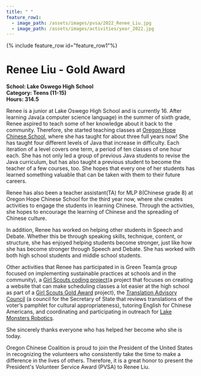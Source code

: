 ```yaml
---
title: " "
feature_row1:
  - image_path: /assets/images/pvsa/2022_Renee_Liu.jpg
  - image_path: /assets/images/activities/year_2022.jpg
---
```


{% include feature_row id="feature_row1"%}

# Renee Liu - Gold Award

**School: Lake Oswego High School**  
**Category: Teens (11-15)**  
**Hours: 314.5**  

Renee is a junior at Lake Oswego High School and is currently 16. After learning Java(a computer science language) in the summer of sixth grade, Renee aspired to teach some of her knowledge about it back to the community. Therefore, she started teaching classes at [Oregon Hope Chinese School](http://oregon-hope.org/), where she has taught for about three full years now! She has taught four different levels of Java that increase in difficulty. Each iteration of a level covers one term, a period of ten classes of one hour each. She has not only led a group of previous Java students to revise the Java curriculum, but has also taught a previous student to become the teacher of a few courses, too. She hopes that every one of her students has learned something valuable that can be taken with them to their future careers.

Renee has also been a teacher assistant(TA) for MLP 8(Chinese grade 8) at Oregon Hope Chinese School for the third year now, where she creates activities to engage the students in learning Chinese. Through the activities, she hopes to encourage the learning of Chinese and the spreading of Chinese culture.

In addition, Renee has worked on helping other students in Speech and Debate. Whether this be through speaking skills, technique, content, or structure, she has enjoyed helping students become stronger, just like how she has become stronger through Speech and Debate. She has worked with both high school students and middle school students.

Other activities that Renee has participated in is Green Team(a group focused on implementing sustainable practices at schools and in the community), a [Girl Scouts coding project](https://www.girlscouts.org/en/support-us/invest/our-partners/code-dot-org.html)(a project that focuses on creating a website that can make scheduling classes a lot easier at the high school as part of a [Girl Scouts Gold Award](https://www.girlscouts.org/en/members/for-girl-scouts/badges-journeys-awards/highest-awards/gold-award.html) project), the [Translation Advisory Council](https://www.oregon.gov/languages/pages/default.aspx) (a council for the Secretary of State that reviews translations of the voter’s pamphlet for cultural appropriateness), tutoring English for Chinese Americans, and coordinating and participating in outreach for [Lake Monsters Robotics](http://www.frc2635.org/).

She sincerely thanks everyone who has helped her become who she is today.

Oregon Chinese Coalition is proud to join the President of the United States in recognizing the volunteers who consistently take the time to make a difference in the lives of others. Therefore, it is a great honor to present the President's Volunteer Service Award (PVSA) to Renee Liu.
